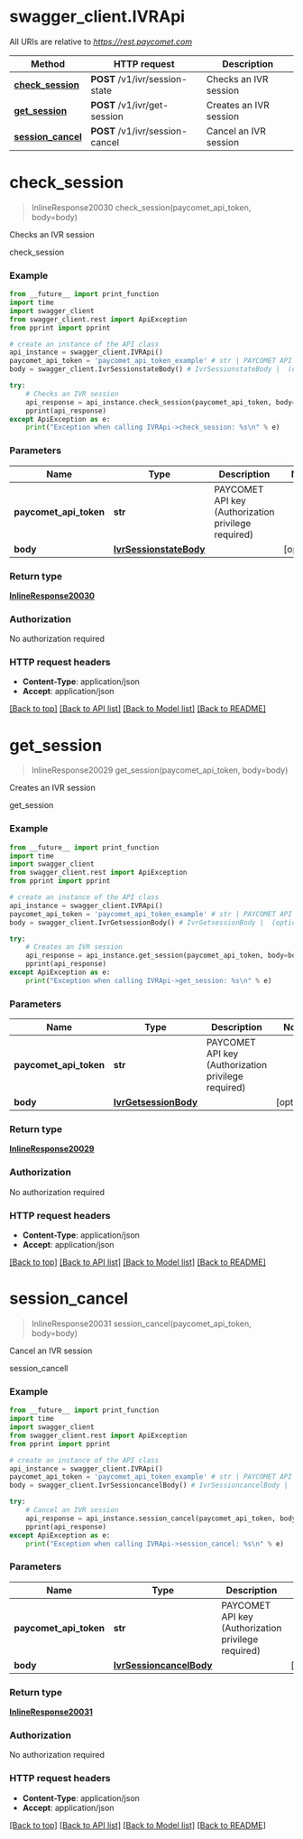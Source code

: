 # swagger_client.IVRApi

All URIs are relative to *https://rest.paycomet.com*

Method | HTTP request | Description
------------- | ------------- | -------------
[**check_session**](IVRApi.md#check_session) | **POST** /v1/ivr/session-state | Checks an IVR session
[**get_session**](IVRApi.md#get_session) | **POST** /v1/ivr/get-session | Creates an IVR session
[**session_cancel**](IVRApi.md#session_cancel) | **POST** /v1/ivr/session-cancel | Cancel an IVR session

# **check_session**
> InlineResponse20030 check_session(paycomet_api_token, body=body)

Checks an IVR session

check_session

### Example
```python
from __future__ import print_function
import time
import swagger_client
from swagger_client.rest import ApiException
from pprint import pprint

# create an instance of the API class
api_instance = swagger_client.IVRApi()
paycomet_api_token = 'paycomet_api_token_example' # str | PAYCOMET API key (Authorization privilege required)
body = swagger_client.IvrSessionstateBody() # IvrSessionstateBody |  (optional)

try:
    # Checks an IVR session
    api_response = api_instance.check_session(paycomet_api_token, body=body)
    pprint(api_response)
except ApiException as e:
    print("Exception when calling IVRApi->check_session: %s\n" % e)
```

### Parameters

Name | Type | Description  | Notes
------------- | ------------- | ------------- | -------------
 **paycomet_api_token** | **str**| PAYCOMET API key (Authorization privilege required) | 
 **body** | [**IvrSessionstateBody**](IvrSessionstateBody.md)|  | [optional] 

### Return type

[**InlineResponse20030**](InlineResponse20030.md)

### Authorization

No authorization required

### HTTP request headers

 - **Content-Type**: application/json
 - **Accept**: application/json

[[Back to top]](#) [[Back to API list]](../README.md#documentation-for-api-endpoints) [[Back to Model list]](../README.md#documentation-for-models) [[Back to README]](../README.md)

# **get_session**
> InlineResponse20029 get_session(paycomet_api_token, body=body)

Creates an IVR session

get_session

### Example
```python
from __future__ import print_function
import time
import swagger_client
from swagger_client.rest import ApiException
from pprint import pprint

# create an instance of the API class
api_instance = swagger_client.IVRApi()
paycomet_api_token = 'paycomet_api_token_example' # str | PAYCOMET API key (Authorization privilege required)
body = swagger_client.IvrGetsessionBody() # IvrGetsessionBody |  (optional)

try:
    # Creates an IVR session
    api_response = api_instance.get_session(paycomet_api_token, body=body)
    pprint(api_response)
except ApiException as e:
    print("Exception when calling IVRApi->get_session: %s\n" % e)
```

### Parameters

Name | Type | Description  | Notes
------------- | ------------- | ------------- | -------------
 **paycomet_api_token** | **str**| PAYCOMET API key (Authorization privilege required) | 
 **body** | [**IvrGetsessionBody**](IvrGetsessionBody.md)|  | [optional] 

### Return type

[**InlineResponse20029**](InlineResponse20029.md)

### Authorization

No authorization required

### HTTP request headers

 - **Content-Type**: application/json
 - **Accept**: application/json

[[Back to top]](#) [[Back to API list]](../README.md#documentation-for-api-endpoints) [[Back to Model list]](../README.md#documentation-for-models) [[Back to README]](../README.md)

# **session_cancel**
> InlineResponse20031 session_cancel(paycomet_api_token, body=body)

Cancel an IVR session

session_cancell

### Example
```python
from __future__ import print_function
import time
import swagger_client
from swagger_client.rest import ApiException
from pprint import pprint

# create an instance of the API class
api_instance = swagger_client.IVRApi()
paycomet_api_token = 'paycomet_api_token_example' # str | PAYCOMET API key (Authorization privilege required)
body = swagger_client.IvrSessioncancelBody() # IvrSessioncancelBody |  (optional)

try:
    # Cancel an IVR session
    api_response = api_instance.session_cancel(paycomet_api_token, body=body)
    pprint(api_response)
except ApiException as e:
    print("Exception when calling IVRApi->session_cancel: %s\n" % e)
```

### Parameters

Name | Type | Description  | Notes
------------- | ------------- | ------------- | -------------
 **paycomet_api_token** | **str**| PAYCOMET API key (Authorization privilege required) | 
 **body** | [**IvrSessioncancelBody**](IvrSessioncancelBody.md)|  | [optional] 

### Return type

[**InlineResponse20031**](InlineResponse20031.md)

### Authorization

No authorization required

### HTTP request headers

 - **Content-Type**: application/json
 - **Accept**: application/json

[[Back to top]](#) [[Back to API list]](../README.md#documentation-for-api-endpoints) [[Back to Model list]](../README.md#documentation-for-models) [[Back to README]](../README.md)


